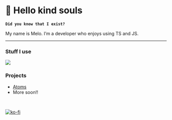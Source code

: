 # 👋 **Hello kind souls**

**`Did you know that I exist?`**

My name is Melo. I’m a developer who enjoys using TS and JS.

---

### Stuff I use

<img src="https://skillicons.dev/icons?i=discord,js,ts,github,vscode,nodejs,firebase,mongodb,redis&perline=3" />

### Projects
- [Atoms](https://atomsapp.xyz)
- More soon!!
<br />

[![ko-fi](https://ko-fi.com/img/githubbutton_sm.svg)](https://ko-fi.com/mloetta)

